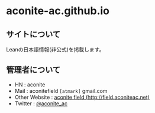 # aconite-ac.github.io

## サイトについて

Leanの日本語情報(非公式)を掲載します。

## 管理者について

- HN : aconite
- Mail : aconitefield ``[atmark]`` gmail.com
- Other Website : [aconite field (http://field.aconiteac.net)](http://field.aconiteac.net)
- Twitter : [@aconite_ac](https://twitter.com/aconite_ac)
